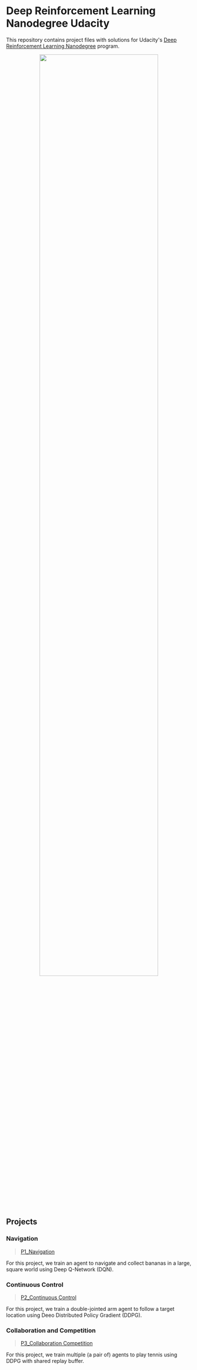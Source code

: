 # Deep Reinforcement Learning Nanodegree Udacity

This repository contains project files with solutions for Udacity's [Deep Reinforcement Learning Nanodegree](https://www.udacity.com/course/deep-reinforcement-learning-nanodegree--nd893) program.

<p align="center">
    <img src="media/agents_udacity_nd.gif" width=80% height=80%>
</p>

## Projects

### Navigation
>[P1_Navigation](https://github.com/rrstal/drlnd/tree/master/dqn-agent-navigation)

For this project, we train an agent to navigate and collect bananas in a large, square world using Deep Q-Network (DQN).

### Continuous Control 
>[P2_Continuous Control](https://github.com/rrstal/drlnd/tree/master/continuous-control)

For this project, we train a double-jointed arm agent to follow a target location using Deeo Distributed Policy
Gradient (DDPG).

### Collaboration and Competition
>[P3_Collaboration Competition](https://github.com/rrstal/drlnd/tree/master/multiagent-collaboration-competition)

For this project, we train multiple (a pair of) agents to play tennis using DDPG with shared replay buffer.
